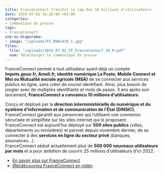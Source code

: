 ```yaml
---
title: FranceConnect franchit le cap des 10 millions d’utilisateurs
date: 2019-07-01 14:20:00 +02:00
categories:
- Communiqué de presse
tags:
- FranceConnect
une-ou-diaporama:
- image: "/uploads/FC_800x430_1.jpg"
files:
  file: "/uploads/2019_07_01_CP_FranceConnect_10_M.pdf"
  nom: Télécharger le communiqué de presse
---
```


FranceConnect permet à tout utilisateur ayant déjà un compte **Impots.gouv.fr, Ameli.fr, identité numérique La Poste, Mobile Connect et Moi ou Mutualité sociale agricole (MSA)** de se connecter aux services publics en ligne, sans créer de nouvel identifiant. Ainsi, plus besoin  de jongler avec de multiples identifiants et mots de passe. 
3 ans après son lancement, **FranceConnect a convaincu 10 millions d’utilisateurs.** 

Conçu et déployé par la **direction interministérielle du numérique et du système d’information et de communication de l’État (DINSIC)**, FranceConnect garantit aux personnes qui l’utilisent une connexion sécurisée et simplifiée sur les sites internet qui le proposent.
FranceConnect est aujourd’hui déployé sur **500 sites publics** (villes, départements ou ministères) et permet depuis novembre dernier, de se connecter à des **services en ligne du secteur privé** (banques, assurances…).   
FranceConnect séduit actuellement plus de **500 000 nouveaux utilisateurs par mois** et a pour ambition de couvrir 25 millions d’utilisateurs d’ici 2022. 

* [En savoir plus sur FranceConnect](https://franceconnect.gouv.fr/)
* [(Re)découvrez FranceConnect en vidéo](https://www.dailymotion.com/video/x78xrdm)

